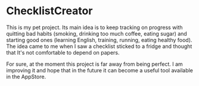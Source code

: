 # ChecklistCreator
This is my pet project. Its main idea is to keep tracking on progress with quitting bad habits (smoking, drinking too much coffee, eating sugar) and starting good ones (learning English, training, running, eating healthy food). The idea came to me when I saw a checklist sticked to a fridge and thought that It's not comfortable to depend on papers. 

For sure, at the moment this project is far away from being perfect. I am improving it and hope that in the future it can become a useful tool available in the AppStore.

